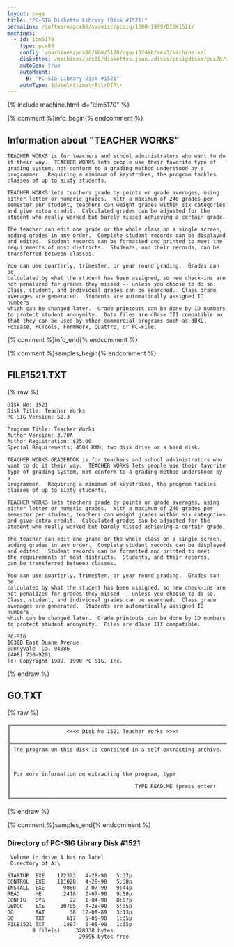 ```yaml
---
layout: page
title: "PC-SIG Diskette Library (Disk #1521)"
permalink: /software/pcx86/sw/misc/pcsig/1000-1999/DISK1521/
machines:
  - id: ibm5170
    type: pcx86
    config: /machines/pcx86/ibm/5170/cga/1024kb/rev3/machine.xml
    diskettes: /machines/pcx86/diskettes.json,/disks/pcsigdisks/pcx86/diskettes.json
    autoGen: true
    autoMount:
      B: "PC-SIG Library Disk #1521"
    autoType: $date\r$time\rB:\rDIR\r
---
```


{% include machine.html id="ibm5170" %}

{% comment %}info_begin{% endcomment %}

## Information about "TEACHER WORKS"

    TEACHER WORKS is for teachers and school administrators who want to do
    it their way.  TEACHER WORKS lets people use their favorite type of
    grading system, not conform to a grading method understood by a
    programmer.  Requiring a minimum of keystrokes, the program tackles
    classes of up to sixty students.
    
    TEACHER WORKS lets teachers grade by points or grade averages, using
    either letter or numeric grades.  With a maximum of 240 grades per
    semester per student, teachers can weight grades within six categories
    and give extra credit.  Calculated grades can be adjusted for the
    student who really worked but barely missed achieving a certain grade.
    
    The teacher can edit one grade or the whole class on a single screen,
    adding grades in any order.  Complete student records can be displayed
    and edited.  Student records can be formatted and printed to meet the
    requirements of most districts.  Students, and their records, can be
    transferred between classes.
    
    You can use quarterly, trimester, or year round grading.  Grades can be
    calculated by what the student has been assigned, so new check-ins are
    not penalized for grades they missed -- unless you choose to do so.
    Class, student, and individual grades can be searched.  Class grade
    averages are generated.  Students are automatically assigned ID numbers
    which can be changed later.  Grade printouts can be done by ID numbers
    to protect student anonymity.  Data files are dBase III compatible so
    that they can be used by other commercial programs such as dBXL,
    FoxBase, PCTools, FormWorx, Quattro, or PC-File.
{% comment %}info_end{% endcomment %}

{% comment %}samples_begin{% endcomment %}

## FILE1521.TXT

{% raw %}
```
Disk No: 1521
Disk Title: Teacher Works
PC-SIG Version: S2.3

Program Title: Teacher Works
Author Version: 3.70A
Author Registration: $25.00
Special Requirements: 450K RAM, two disk drive or a hard disk.

TEACHER WORKS GRADEBOOK is for teachers and school administrators who
want to do it their way.  TEACHER WORKS lets people use their favorite
type of grading system, not conform to a grading method understood by a
programmer.  Requiring a minimum of keystrokes, the program tackles
classes of up to sixty students.

TEACHER WORKS lets teachers grade by points or grade averages, using
either letter or numeric grades.  With a maximum of 240 grades per
semester per student, teachers can weight grades within six categories
and give extra credit.  Calculated grades can be adjusted for the
student who really worked but barely missed achieving a certain grade.

The teacher can edit one grade or the whole class on a single screen,
adding grades in any order.  Complete student records can be displayed
and edited.  Student records can be formatted and printed to meet
the requirements of most districts.  Students, and their records,
can be transferred between classes.

You can use quarterly, trimester, or year round grading.  Grades can be
calculated by what the student has been assigned, so new check-ins are
not penalized for grades they missed -- unless you choose to do so.
Class, student, and individual grades can be searched.  Class grade
averages are generated.  Students are automatically assigned ID numbers
which can be changed later.  Grade printouts can be done by ID numbers
to protect student anonymity.  Files are dBase III compatible.

PC-SIG
1030D East Duane Avenue
Sunnyvale  Ca. 94086
(408) 730-9291
(c) Copyright 1989, 1990 PC-SIG, Inc.
```
{% endraw %}

## GO.TXT

{% raw %}
```
╔═════════════════════════════════════════════════════════════════════════╗
║                  <<<< Disk No 1521 Teacher Works >>>>                   ║
╠═════════════════════════════════════════════════════════════════════════╣
║ The program on this disk is contained in a self-extracting archive.     ║
║                                                                         ║
║ For more information on extracting the program, type                    ║
║                                        TYPE READ.ME (press enter)       ║
╚═════════════════════════════════════════════════════════════════════════╝
```
{% endraw %}

{% comment %}samples_end{% endcomment %}

### Directory of PC-SIG Library Disk #1521

     Volume in drive A has no label
     Directory of A:\

    STARTUP  EXE    172323   4-28-90   5:37p
    CONTROL  EXE    111028   4-28-90   5:38p
    INSTALL  EXE      9080   2-07-90   9:44p
    READ     ME       2418   2-07-90   9:58p
    CONFIG   SYS        22   1-04-90   8:07p
    GBDOC    EXE     30705   4-28-90   5:35p
    GO       BAT        38  12-08-89   3:13p
    GO       TXT       617   6-05-90   1:35p
    FILE1521 TXT      1807   6-05-90   1:35p
            9 file(s)     328038 bytes
                           29696 bytes free
